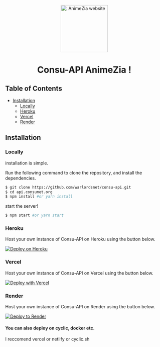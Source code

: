 <p align="center">
  <a href="https://animezia.com/">
    <img alt="AnimeZia website" src="https://cdnzia.pages.dev/images/logo.webp" width="150">
  </a>
</p>

<h1 align="center">
  Consu-API AnimeZia !
</h1>

<h2> Table of Contents </h2>

- [Installation](#installation)
  - [Locally](#locally)
  - [Heroku](#heroku)
  - [Vercel](#vercel)
  - [Render](#render)


## Installation
### Locally
installation is simple.

Run the following command to clone the repository, and install the dependencies.

```sh
$ git clone https://github.com/warlordsnet/consu-api.git
$ cd api.consumet.org
$ npm install #or yarn install
```

start the server!

```sh
$ npm start #or yarn start
```

### Heroku
Host your own instance of Consu-API on Heroku using the button below.

[![Deploy on Heroku](https://www.herokucdn.com/deploy/button.svg)](https://heroku.com/deploy?template=https://github.com/warlordsnet/consu-api/tree/main)

### Vercel
Host your own instance of Consu-API on Vercel using the button below.

[![Deploy with Vercel](https://vercel.com/button)](https://vercel.com/new/clone?repository-url=https%3A%2F%2Fgithub.com%2Fwarlordsnet%2Fconsu-api)

### Render
Host your own instance of Consu-API on Render using the button below.

[![Deploy to Render](https://render.com/images/deploy-to-render-button.svg)](https://render.com/deploy?repo=https://github.com/warlordsnet/consu-api)


#### You can also deploy on cyclic, docker etc.
I reccomend vercel or netlify or cyclic.sh 